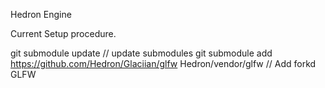 Hedron Engine

Current Setup procedure.

git submodule update // update submodules
git submodule add https://github.com/Hedron/Glaciian/glfw Hedron/vendor/glfw // Add forkd GLFW